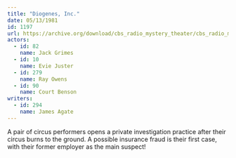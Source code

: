 ```yaml
---
title: "Diogenes, Inc."
date: 05/13/1981
id: 1197
url: https://archive.org/download/cbs_radio_mystery_theater/cbs_radio_mystery_theater-1151-1200.zip/cbs_radio_mystery_theater-1151-1200%2Fcbsrmt_1197_diogenes_inc.mp3
actors:  
  - id: 82
    name: Jack Grimes  
  - id: 10
    name: Evie Juster  
  - id: 279
    name: Ray Owens  
  - id: 90
    name: Court Benson
writers:  
  - id: 294
    name: James Agate
---
```

A pair of circus performers opens a private investigation practice after their circus burns to the ground. A possible insurance fraud is their first case, with their former employer as the main suspect!